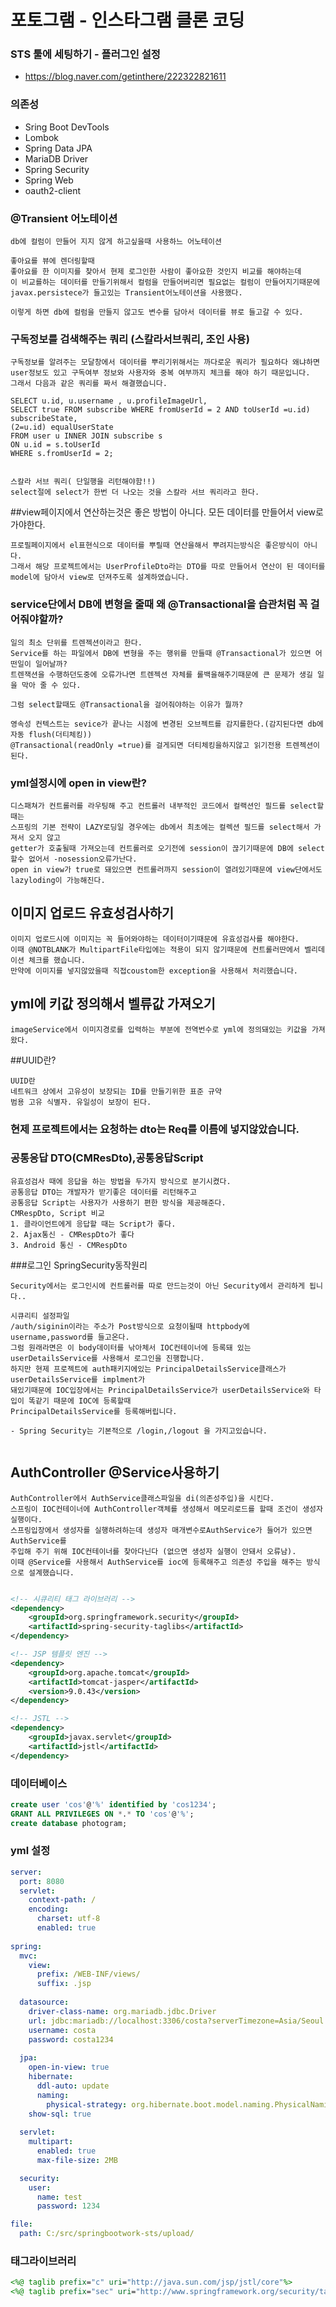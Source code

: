 # 포토그램 - 인스타그램 클론 코딩

### STS 툴에 세팅하기 - 플러그인 설정
- https://blog.naver.com/getinthere/222322821611

### 의존성

- Sring Boot DevTools
- Lombok
- Spring Data JPA
- MariaDB Driver
- Spring Security
- Spring Web
- oauth2-client

### @Transient 어노테이션
```
db에 컬럼이 만들어 지지 않게 하고싶을때 사용하느 어노테이션

좋아요를 뷰에 렌더링할때
좋아요를 한 이미지를 찾아서 현제 로그인한 사람이 좋아요한 것인지 비교를 해야하는데
이 비교를하는 데이터를 만들기위해서 컬럼을 만들어버리면 필요없는 컬럼이 만들어지기때문에
javax.persistece가 들고있는 Transient어노테이션을 사용했다.

이렇게 하면 db에 컬럼을 만들지 않고도 변수를 담아서 데이터를 뷰로 들고갈 수 있다.

```


### 구독정보를 검색해주는 쿼리 (스칼라서브쿼리, 조인 사용)
```
구독정보를 알려주는 모달창에서 데이터를 뿌리기위해서는 까다로운 쿼리가 필요하다 왜냐하면
user정보도 있고 구독여부 정보와 사용자와 중복 여부까지 체크를 해야 하기 때문입니다.
그래서 다음과 같은 쿼리를 짜서 해결했습니다.
 
SELECT u.id, u.username , u.profileImageUrl, 
SELECT true FROM subscribe WHERE fromUserId = 2 AND toUserId =u.id) subscribeState,
(2=u.id) equalUserState
FROM user u INNER JOIN subscribe s
ON u.id = s.toUserId
WHERE s.fromUserId = 2;


스칼라 서브 쿼리( 단일행을 리턴해야함!!)
select절에 select가 한번 더 나오는 것을 스칼라 서브 쿼리라고 한다.
```

##view페이지에서 연산하는것은 좋은 방법이 아니다. 모든 데이터를 만들어서 view로 가야한다.
```
프로필페이지에서 el표현식으로 데이터를 뿌릴때 연산을해서 뿌려지는방식은 좋은방식이 아니다.
그래서 해당 프로젝트에서는 UserProfileDto라는 DTO를 따로 만들어서 연산이 된 데이터를 model에 담아서 view로 던져주도록 설계하였습니다.

```

### service단에서 DB에 변형을 줄때 왜 @Transactional을 습관처럼 꼭 걸어줘야할까?
```
일의 최소 단위를 트렌젝션이라고 한다.
Service를 하는 파일에서 DB에 변형을 주는 행위를 만들때 @Transactional가 있으면 어떤일이 일어날까?
트렌잭션을 수행하던도중에 오류가나면 트렌젝션 자체를 롤백을해주기때문에 큰 문제가 생길 일을 막아 줄 수 있다.

그럼 select할때도 @Transactional을 걸어줘야하는 이유가 뭘까?

영속성 컨텍스트는 sevice가 끝나는 시점에 변경된 오브젝트를 감지를한다.(감지된다면 db에 자동 flush(더티체킹))
@Transactional(readOnly =true)를 걸게되면 더티체킹을하지않고 읽기전용 트렌젝션이 된다.
```



### yml설정시에 open in view란?
```
디스패쳐가 컨트롤러를 라우팅해 주고 컨트롤러 내부적인 코드에서 컬랙션인 필드를 select할때는
스프링의 기본 전략이 LAZY로딩일 경우에는 db에서 최초에는 컬렉션 필드를 select해서 가져서 오지 않고
getter가 호출될때 가져오는데 컨트롤러로 오기전에 session이 끊기기때문에 DB에 select할수 없어서 -nosession오류가난다.
open in view가 true로 돼있으면 컨트롤러까지 session이 열려있기때문에 view단에서도 lazyloding이 가능해진다.

```


## 이미지 업로드 유효성검사하기
```
이미지 업로드시에 이미지는 꼭 들어와야하는 데이터이기때문에 유효성검사를 해야한다.
이때 @NOTBLANK가 MultipartFile타입에는 적용이 되지 않기때문에 컨트롤러딴에서 벨리데이션 체크를 했습니다.
만약에 이미지를 넣지않았을때 직접coustom한 exception을 사용해서 처리했습니다.
```

## yml에 키값 정의해서 벨류값 가져오기
```
imageService에서 이미지경로를 입력하는 부분에 전역번수로 yml에 정의돼있는 키값을 가져왔다.
```
##UUID란?

```
UUID란 
네트워크 상에서 고유성이 보장되는 ID를 만들기위한 표준 규약
범용 고유 식별자. 유일성이 보장이 된다.
```


### 현제 프로젝트에서는 요청하는 dto는 Req를 이름에 넣지않았습니다.

### 공통응답 DTO(CMResDto),공통응답Script
```
유효성검사 때에 응답을 하는 방법을 두가지 방식으로 분기시켰다.
공통응답 DTO는 개발자가 받기좋은 데이터를 리턴해주고
공통응답 Script는 사용자가 사용하기 편한 방식을 제공해준다.
CMRespDto, Script 비교
1. 클라이언트에게 응답할 때는 Script가 좋다.
2. Ajax통신 - CMRespDto가 좋다
3. Android 통신 - CMRespDto
```

###로그인 SpringSecurity동작원리
```
Security에서는 로그인시에 컨트롤러를 따로 만드는것이 아닌 Security에서 관리하게 됩니다..

시큐리티 설정파일
/auth/siginin이라는 주소가 Post방식으로 요청이될때 httpbody에 username,password를 들고온다.
그럼 원래라면은 이 body데이터를 낚아체서 IOC컨테이너에 등록돼 있는 userDetailsService를 사용해서 로그인을 진행합니다.
하지만 현제 프로젝트에 auth패키지에있는 PrincipalDetailsService클래스가userDetailsService를 implment가
돼있기때문에 IOC입장에서는 PrincipalDetailsService가 userDetailsService와 타입이 똑같기 때문에 IOC에 등록할때
PrincipalDetailsService를 등록해버립니다.

- Spring Security는 기본적으로 /login,/logout 을 가지고있습니다.


```

## AuthController @Service사용하기
```
AuthController에서 AuthService클래스파일을 di(의존성주입)을 시킨다.
스프링이 IOC컨테이너에 AuthController객체를 생성해서 메모리로드를 할때 조건이 생성자 실행이다.
스프링입장에서 생성자를 실행하려하는데 생성자 매개변수로AuthService가 들어가 있으면 AuthService를 
주입해 주기 위해 IOC컨테이너를 찾아다닌다 (없으면 생성자 실행이 안돼서 오류남).
이때 @Service를 사용해서 AuthService를 ioc에 등록해주고 의존성 주입을 해주는 방식으로 설계했습니다.
 

```
```xml
<!-- 시큐리티 태그 라이브러리 -->
<dependency>
	<groupId>org.springframework.security</groupId>
	<artifactId>spring-security-taglibs</artifactId>
</dependency>

<!-- JSP 템플릿 엔진 -->
<dependency>
	<groupId>org.apache.tomcat</groupId>
	<artifactId>tomcat-jasper</artifactId>
	<version>9.0.43</version>
</dependency>

<!-- JSTL -->
<dependency>
	<groupId>javax.servlet</groupId>
	<artifactId>jstl</artifactId>
</dependency>
```

### 데이터베이스

```sql
create user 'cos'@'%' identified by 'cos1234';
GRANT ALL PRIVILEGES ON *.* TO 'cos'@'%';
create database photogram;
```

### yml 설정

```yml
server:
  port: 8080
  servlet:
    context-path: /
    encoding:
      charset: utf-8
      enabled: true
    
spring:
  mvc:
    view:
      prefix: /WEB-INF/views/
      suffix: .jsp
      
  datasource:
    driver-class-name: org.mariadb.jdbc.Driver
    url: jdbc:mariadb://localhost:3306/costa?serverTimezone=Asia/Seoul
    username: costa
    password: costa1234
    
  jpa:
    open-in-view: true
    hibernate:
      ddl-auto: update
      naming:
        physical-strategy: org.hibernate.boot.model.naming.PhysicalNamingStrategyStandardImpl
    show-sql: true
      
  servlet:
    multipart:
      enabled: true
      max-file-size: 2MB

  security:
    user:
      name: test
      password: 1234   

file:
  path: C:/src/springbootwork-sts/upload/
```

### 태그라이브러리

```jsp
<%@ taglib prefix="c" uri="http://java.sun.com/jsp/jstl/core"%>
<%@ taglib prefix="sec" uri="http://www.springframework.org/security/tags"%>
```
